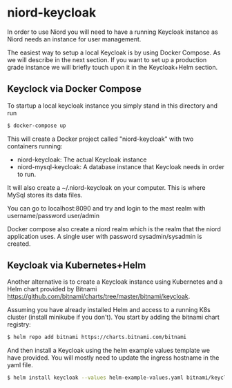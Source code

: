 # niord-keycloak

In order to use Niord you will need to have a running Keycloak instance as Niord needs an instance for user management. 

The easiest way to setup a local Keycloak is by using Docker Compose. As we will describe in the next section.
If you want to set up a production grade instance we will briefly touch upon it in the Keycloak+Helm section.

## Keyclock via Docker Compose

To startup a local keycloak instance you simply stand in this directory and run

```bash
$ docker-compose up
```

This will create a Docker project called "niord-keycloak" with two containers running:

- niord-keycloak: The actual Keycloak instance
- niord-mysql-keycloak: A database instance that Keycloak needs in order to run.

It will also create a ~/.niord-keycloak on your computer. This is where MySql stores its data files.

You can go to localhost:8090 and try and login to the mast realm with username/password user/admin

Docker compose also create a niord realm which is the realm that the niord application uses.
A single user with password sysadmin/sysadmin is created.

## Keycloak via Kubernetes+Helm

Another alternative is to create a Keycloak instance using Kubernetes and a Helm chart provided by Bitnami https://github.com/bitnami/charts/tree/master/bitnami/keycloak.

Assuming you have already installed Helm and access to a running K8s cluster (install minikube if you don't). You start by adding the bitnami chart registry:
```bash
$ helm repo add bitnami https://charts.bitnami.com/bitnami
```

And then install a Keycloak using the helm example values template we have provided. You will mostly need to update the ingress hostname in the yaml file.

```bash
$ helm install keycloak --values helm-example-values.yaml bitnami/keycloak
```
